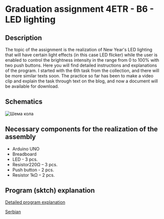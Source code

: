 # Graduation assignment 4ETR - B6 - LED lighting

## Description

The topic of the assignment is the realization of New Year's LED lighting that will have certain light effects (in this case LED flicker) while the user is enabled to control the brightness intensity in the range from 0 to 100% with two push buttons. Here you will find detailed instructions and explanations of the program. I started with the 6th task from the collection, and there will be more similar texts soon. The practice so far has been to make a video clip and explain the task through text on the blog, and now a document will be available for download.

## Schematics
![Шема кола](https://github.com/nenadsky/arduino-exercises/blob/main/4ETR-B6-LED_Lighting/Schematics.png "Circuit Schematics")

## Necessary components for the realization of the assembly
* Arduino UNO
* Breadboard
* LED - 3 pcs.
* Resistor220Ω – 3 pcs.
* Push button - 2 pcs.
* Resistor 1kΩ – 2 pcs.

## Program (sktch) explanation

[Detailed program explanation](https://blog.nenadsky.com/en/maturski-zadatak-4etr-b6-led-rasveta/)

[Serbian](https://blog.nenadsky.com/maturski-zadatak-4etr-b6-led-rasveta/)
